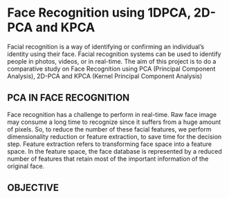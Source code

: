 # Face Recognition using 1DPCA, 2D-PCA and KPCA
Facial recognition is a way of identifying or confirming an individual’s identity using their face. Facial recognition systems can be used to identify people in photos, videos, or in real-time.
The aim of this project is to do a  comparative study on Face Recognition using PCA (Principal Component Analysis), 2D-PCA and KPCA (Kernel Principal Component Analysis)

## PCA IN FACE RECOGNITION
Face recognition has a challenge to perform in real-time. Raw face image may consume a long time to recognize since it suffers from a huge amount of pixels. So, to reduce the number of these facial features, we perform dimensionality reduction or feature extraction, to save time for the decision step. Feature extraction refers to transforming face space into a feature space. In the feature space, the face database is represented by a reduced number of features that retain most of the important information of the original face.

## OBJECTIVE

